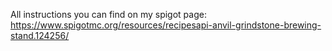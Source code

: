 All instructions you can find on my spigot page: https://www.spigotmc.org/resources/recipesapi-anvil-grindstone-brewing-stand.124256/
